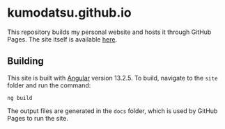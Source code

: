 # kumodatsu.github.io

This repository builds my personal website and hosts it through GitHub Pages.
The site itself is available [here][website].

## Building

This site is built with [Angular][] version 13.2.5.
To build, navigate to the `site` folder and run the command:

    ng build

The output files are generated in the `docs` folder, which is used by GitHub
Pages to run the site.

[Angular]: <https://github.com/angular/angular-cli>
[website]: <https://kumodatsu.github.io/>
